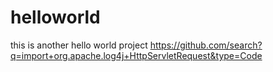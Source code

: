 # helloworld
this is another hello world project
https://github.com/search?q=import+org.apache.log4j+HttpServletRequest&type=Code
